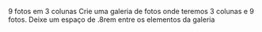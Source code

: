 9 fotos em 3 colunas
Crie uma galeria de fotos onde teremos 3 colunas e 9 fotos.
Deixe um espaço de .8rem entre os elementos da galeria
